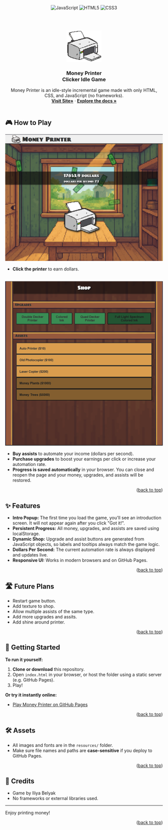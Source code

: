 <a id="readme-top"></a>

<div align="center">

  ![JavaScript](https://img.shields.io/badge/JavaScript-F7DF1E?style=for-the-badge&logo=javascript&logoColor=000)
  ![HTML5](https://img.shields.io/badge/HTML5-E34F26?style=for-the-badge&logo=html5&logoColor=fff)
  ![CSS3](https://img.shields.io/badge/CSS3-1572B6?style=for-the-badge&logo=css3&logoColor=fff)

</div>

<br />
<br />

<br />
<div align="center">
  <a href="https://github.com/i">
    <img src="readmeAssets/printer.png" alt="Logo" width="auto" height="100">
  </a>

<h3 align="center">Money Printer<br>Clicker Idle Game</h3>

  <p align="center">
    Money Printer is an idle-style incremental game made with only HTML, CSS, and JavaScript (no frameworks).
    <br />
    <a href="https://iliyabel.github.io/Money-Printer/"><strong>Visit Site»</strong></a>
    &middot;
    <a href="https://github.com/Iliyabel/Money-Printer"><strong>Explore the docs »</strong></a>
    <br />
    <br />
  </p>
</div>

## 🎮 How to Play

<img src="readmeAssets/demo1.png" alt="Demo of pressing the printer image." >
<br />

- **Click the printer** to earn dollars.
<br />

<img src="readmeAssets/demo2.png" alt="Demo of pressing the printer image." >
<br />

- **Buy assists** to automate your income (dollars per second).
- **Purchase upgrades** to boost your earnings per click or increase your automation rate.
- **Progress is saved automatically** in your browser. You can close and reopen the page and your money, upgrades, and assists will be restored.

<p align="right">(<a href="#readme-top">back to top</a>)</p>

## ✨ Features

- **Intro Popup:** The first time you load the game, you'll see an introduction screen. It will not appear again after you click "Got it!".
- **Persistent Progress:** All money, upgrades, and assists are saved using localStorage.
- **Dynamic Shop:** Upgrade and assist buttons are generated from JavaScript objects, so labels and tooltips always match the game logic.
- **Dollars Per Second:** The current automation rate is always displayed and updates live.
- **Responsive UI:** Works in modern browsers and on GitHub Pages.

<p align="right">(<a href="#readme-top">back to top</a>)</p>

## 🛣️ Future Plans

- Restart game button.
- Add texture to shop.
- Allow multiple assists of the same type.
- Add more upgrades and assits.
- Add shine around printer.

<p align="right">(<a href="#readme-top">back to top</a>)</p>

## 📌 Getting Started

**To run it yourself:**

1. **Clone or download** this repository.
2. Open `index.html` in your browser, or host the folder using a static server (e.g. GitHub Pages).
3. Play!

**Or try it instantly online:**

- [Play Money Printer on GitHub Pages](https://iliyabel.github.io/Money-Printer/)

<p align="right">(<a href="#readme-top">back to top</a>)</p>

## 🛠️ Assets

- All images and fonts are in the `resources/` folder.
- Make sure file names and paths are **case-sensitive** if you deploy to GitHub Pages.

<p align="right">(<a href="#readme-top">back to top</a>)</p>

## 👥 Credits

- Game by Iliya Belyak
- No frameworks or external libraries used.

---

Enjoy printing money!

<p align="right">(<a href="#readme-top">back to top</a>)</p>